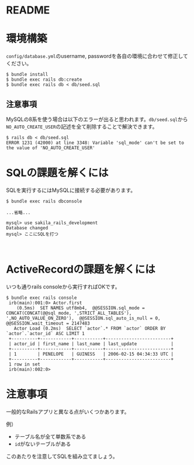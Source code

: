 # README

# 環境構築
`config/database.yml`のusername, passwordを各自の環境に合わせて修正してください。

```
$ bundle install
$ bundle exec rails db:create
$ bundle exec rails db < db/seed.sql 
```

## 注意事項
MySQLの8系を使う場合は以下のエラーが出ると思われます。`db/seed.sql`から`NO_AUTO_CREATE_USER`の記述を全て削除することで解決できます。

```
$ rails db < db/seed.sql                                                                                                                                
ERROR 1231 (42000) at line 3348: Variable 'sql_mode' can't be set to the value of 'NO_AUTO_CREATE_USER'
```


# SQLの課題を解くには
SQLを実行するにはMySQLに接続する必要があります。
```
$ bundle exec rails dbconsole

...省略...

mysql> use sakila_rails_development
Database changed
mysql> ここにSQLを打つ

 
```

# ActiveRecordの課題を解くには
いつも通りrails consoleから実行すればOKです。
```
$ bundle exec rails console
 irb(main):001:0> Actor.first
    (0.5ms)  SET NAMES utf8mb4,  @@SESSION.sql_mode = CONCAT(CONCAT(@@sql_mode, ',STRICT_ALL_TABLES'), ',NO_AUTO_VALUE_ON_ZERO'),  @@SESSION.sql_auto_is_null = 0, @@SESSION.wait_timeout = 2147483
   Actor Load (0.2ms)  SELECT `actor`.* FROM `actor` ORDER BY `actor`.`actor_id` ASC LIMIT 1
 +----------+------------+-----------+-------------------------+
 | actor_id | first_name | last_name | last_update             |
 +----------+------------+-----------+-------------------------+
 | 1        | PENELOPE   | GUINESS   | 2006-02-15 04:34:33 UTC |
 +----------+------------+-----------+-------------------------+
 1 row in set
 irb(main):002:0> 

```

# 注意事項
一般的なRailsアプリと異なる点がいくつかあります。

例）
- テーブル名が全て単数系である
- `id`がないテーブルがある

このあたりを注意してSQLを組み立てましょう。
